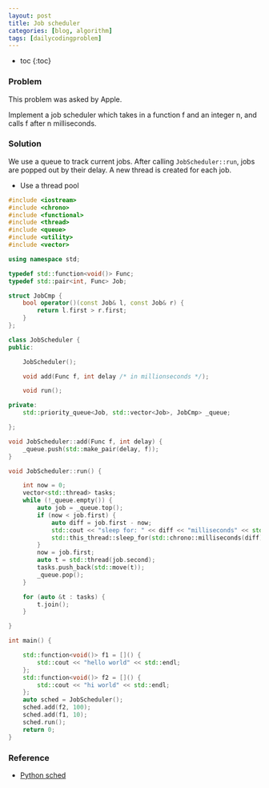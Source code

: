 ```yaml
---
layout: post
title: Job scheduler
categories: [blog, algorithm]
tags: [dailycodingproblem]
---
```


+ toc
{:toc}

### Problem

This problem was asked by Apple.

Implement a job scheduler which takes in a function f and an integer n,
and calls f after n milliseconds.

### Solution

We use a queue to track current jobs. After calling `JobScheduler::run`, jobs are
popped out by their delay. A new thread is created for each job.

+ Use a thread pool

```cpp
#include <iostream>
#include <chrono>
#include <functional>
#include <thread>
#include <queue>
#include <utility>
#include <vector>

using namespace std;

typedef std::function<void()> Func;
typedef std::pair<int, Func> Job;

struct JobCmp {
    bool operator()(const Job& l, const Job& r) {
        return l.first > r.first;
    }
};

class JobScheduler {
public:

    JobScheduler();

    void add(Func f, int delay /* in millionseconds */);

    void run();

private:
    std::priority_queue<Job, std::vector<Job>, JobCmp> _queue;

};

void JobScheduler::add(Func f, int delay) {
    _queue.push(std::make_pair(delay, f));
}

void JobScheduler::run() {

    int now = 0;
    vector<std::thread> tasks;
    while (!_queue.empty()) {
        auto job = _queue.top();
        if (now < job.first) {
            auto diff = job.first - now;
            std::cout << "sleep for: " << diff << "milliseconds" << std::endl;
            std::this_thread::sleep_for(std::chrono::milliseconds(diff));
        }
        now = job.first;
        auto t = std::thread(job.second);
        tasks.push_back(std::move(t));
        _queue.pop();
    }

    for (auto &t : tasks) {
        t.join();
    }

}

int main() {

    std::function<void()> f1 = []() {
        std::cout << "hello world" << std::endl;
    };
    std::function<void()> f2 = []() {
        std::cout << "hi world" << std::endl;
    };
    auto sched = JobScheduler();
    sched.add(f2, 100);
    sched.add(f1, 10);
    sched.run();
    return 0;
}
```

### Reference

+ [Python sched](https://github.com/python/cpython/blob/master/Lib/sched.py)
